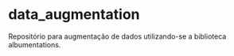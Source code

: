 # data_augmentation
Repositório para augmentação de dados utilizando-se a biblioteca albumentations.
